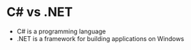 # C# vs .NET
- C# is a programming language
- .NET is a framework for building applications on Windows